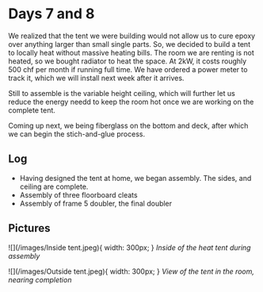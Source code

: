 # Days 7 and 8
We realized that the tent we were building would not allow us to cure epoxy over anything larger than small single parts. So, we decided to build a tent to locally heat without massive heating bills. The room we are renting is not heated, so we bought radiator to heat the space. At 2kW, it costs roughly 500 chf per month if running full time. We have ordered a power meter to track it, which we will install next week after it arrives.

Still to assemble is the variable height ceiling, which will further let us reduce the energy needd to keep the room hot once we are working on the complete tent.

Coming up next, we being fiberglass on the bottom and deck, after which we can begin the stich-and-glue process.

## Log
- Having designed the tent at home, we began assembly. The sides, and ceiling are complete.
- Assembly of three floorboard cleats
- Assembly of frame 5 doubler, the final doubler

## Pictures

![](/images/Inside tent.jpeg){ width: 300px; }
*Inside of the heat tent during assembly*

![](/images/Outside tent.jpeg){ width: 300px; }
*View of the tent in the room, nearing completion*
